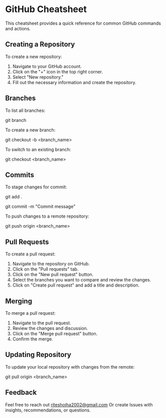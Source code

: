 # GitHub Cheatsheet

This cheatsheet provides a quick reference for common GitHub commands and actions.

## Creating a Repository

To create a new repository:

1. Navigate to your GitHub account.
2. Click on the "+" icon in the top right corner.
3. Select "New repository."
4. Fill out the necessary information and create the repository.

## Branches

To list all branches:

git branch

To create a new branch:

git checkout -b <branch_name>

To switch to an existing branch:

git checkout <branch_name>

## Commits

To stage changes for commit:

git add .

git commit -m "Commit message"

To push changes to a remote repository:

git push origin <branch_name>

## Pull Requests

To create a pull request:

1. Navigate to the repository on GitHub.
2. Click on the "Pull requests" tab.
3. Click on the "New pull request" button.
4. Select the branches you want to compare and review the changes.
5. Click on "Create pull request" and add a title and description.

## Merging

To merge a pull request:

1. Navigate to the pull request.
2. Review the changes and discussion.
3. Click on the "Merge pull request" button.
4. Confirm the merge.

## Updating Repository

To update your local repository with changes from the remote:

git pull origin <branch_name>


## Feedback

Feel free to reach out riteshojha2002@gmail.com Or create Issues with insights, recommendations, or questions.